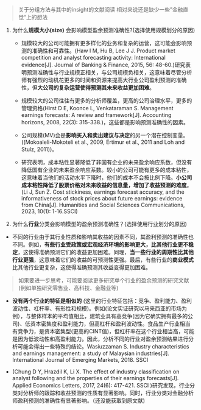 >关于分组方法与其中的insight的文献阅读
>相对来说还是缺少一些”金融直觉“上的想法

1. 为什么**规模大小(size)** 会影响模型盈余预测准确性?(选择使用规模划分的原因)
	- 规模较大的公司可能拥有更多样化的业务和复杂的运营，这可能会影响预测的准确性和可靠性。(Haw I M, Hu B, Lee J J. Product market competition and analyst forecasting activity: International evidence[J]. Journal of Banking & Finance, 2015, 56: 48-60.)研究表明预测准确性与行业规模正相关，与公司规模负相关，这意味着尽管分析师有强烈的动机花更多的时间和资源来提高大行业公司盈利预测的准确性，但**大公司的复杂运营使得预测其未来收益更加困难**。

	- 规模较大的公司往往有更多的分析师覆盖，更高的公司治理水平，更多的管理资格(Hirst D E, Koonce L, Venkataraman S. Management earnings forecasts: A review and framework[J]. Accounting horizons, 2008, 22(3): 315-338.)，这些都是影响预测准确性的因素。

	- 公司规模(MV)会是**影响买入和卖出建议与决定**的另一个潜在控制变量。((Mokoaleli-Mokoteli et al., 2009, Ertimur et al., 2011 and Loh and Stulz, 2011))。

	- 研究表明，成本粘性显著降低了非国有企业的未来盈余响应系数，但没有降低国有企业的未来盈余响应系数。较小的公司可能有更多的成本粘性，这意味着当他们的活动水平下降时，他们的成本不会按比例下降。**小公司成本粘性降低了股票价格对未来收益的信息量，增加了收益预测的难度**。(Li J, Sun Z. Cost stickiness, earnings forecast accuracy, and the informativeness of stock prices about future earnings: evidence from China[J]. Humanities and Social Sciences Communications, 2023, 10(1): 1-16.SSCI)

2. 为什么**行业**分类会影响模型的盈余预测准确性？(选择使用行业划分的原因)

- 不同的行业由于其行业性质和影响其收益的因素不同，其盈利预测的准确性也不同。例如，**有些行业受政策或宏观经济环境的影响更大，比其他行业更不稳定**，这使得准确预测它们的收益更加困难。同理，**当一些行业的周期性比其他行业更强**，这意味着它们的收益的可预测性更强。最后，有些行业的**商业模式**比其他行业更复杂，这使得准确预测其收益变得更加困难。
>如果要进一步思考，可能要阅读更多研究单个行业的盈余预测的研究文献(例如单独研究零售业、高科技、金融业等)

- **没有两个行业的特征是相似的** (这里的行业特征包括：竞争、盈利能力、盈利波动性、杠杆率、有形性和规模)。例如(论文实证研究以马来西亚的市场为例），与整体样本的平均值相比，建筑业具有高竞争(因为它确实拥有最多的公司)、低资本密集度和盈利能力，但高杠杆和盈利波动性。食品生产行业相当有竞争力，是资本密集型(更高的CINT值)，但杠杆率在这个行业相当高，可能是因为低波动性和高盈利能力。因此，分析不同的行业对盈余预测结果进行分析可能会得出一些特殊的结论。Wasiuzzaman S. Industry characteristics and earnings management: a study of Malaysian industries[J]. International Journal of Emerging Markets, 2018. SSCI


- (Chung D Y, Hrazdil K, Li X. The effect of industry classification on analyst following and the properties of their earnings forecasts[J]. Applied Economics Letters, 2017, 24(6): 417-421. SSCI )研究发现，行业分类对分析师的跟踪和收益预测的性质有显著影响。同时，行业分类对金融分析师盈利预测的准确性有显著影响。（还没能获取到原文献)